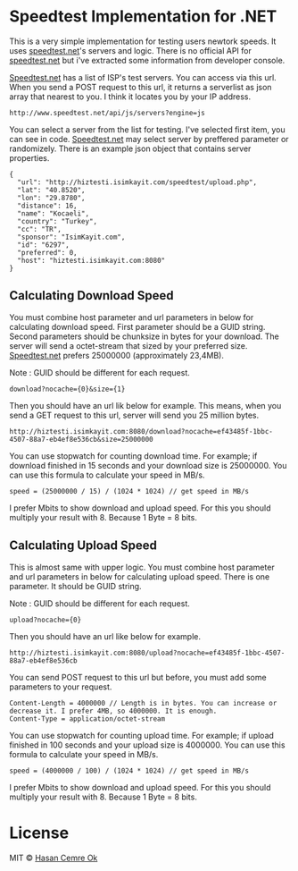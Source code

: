 # Speedtest Implementation for .NET
This is a very simple implementation for testing users newtork speeds. It uses [speedtest.net](http://www.speedtest.net/)'s servers and logic.
There is no official API for [speedtest.net](http://www.speedtest.net/) but i've extracted some information from developer console.

[Speedtest.net](http://www.speedtest.net/) has a list of ISP's test servers. You can access via this url. When you send a POST request to this url, it returns a serverlist as json array that nearest to you.
I think it locates you by your IP address.
```
http://www.speedtest.net/api/js/servers?engine=js
```

You can select a server from the list for testing. I've selected first item, you can see in code. [Speedtest.net](http://www.speedtest.net/) may select server by preffered parameter or randomizely.
There is an example json object that contains server properties.
```
{
  "url": "http://hiztesti.isimkayit.com/speedtest/upload.php",
  "lat": "40.8520",
  "lon": "29.8780",
  "distance": 16,
  "name": "Kocaeli",
  "country": "Turkey",
  "cc": "TR",
  "sponsor": "IsimKayit.com",
  "id": "6297",
  "preferred": 0,
  "host": "hiztesti.isimkayit.com:8080"
}
```



## Calculating Download Speed
You must combine host parameter and url parameters in below for calculating download speed. First parameter should be a GUID string. Second parameters should be chunksize in bytes for your download.
The server will send a octet-stream that sized by your preferred size. [Speedtest.net](http://www.speedtest.net/) prefers 25000000 (approximately 23,4MB).

Note : GUID should be different for each request.
```
download?nocache={0}&size={1}
````

Then you should have an url lik below for example. This means, when you send a GET request to this url, server will send you 25 million bytes.
```
http://hiztesti.isimkayit.com:8080/download?nocache=ef43485f-1bbc-4507-88a7-eb4ef8e536cb&size=25000000
```

You can use stopwatch for counting download time. For example; if download finished in 15 seconds and your download size is 25000000. You can use this formula to calculate your speed in MB/s.
```
speed = (25000000 / 15) / (1024 * 1024) // get speed in MB/s
```

I prefer Mbits to show download and upload speed. For this you should multiply your result with 8. Because 1 Byte = 8 bits.



## Calculating Upload Speed
This is almost same with upper logic. You must combine host parameter and url parameters in below for calculating upload speed. There is one parameter. It should be GUID string.

Note : GUID should be different for each request.
```
upload?nocache={0}
```

Then you should have an url like below for example. 
```
http://hiztesti.isimkayit.com:8080/upload?nocache=ef43485f-1bbc-4507-88a7-eb4ef8e536cb
```

You can send POST request to this url but before, you must add some parameters to your request.
```
Content-Length = 4000000 // Length is in bytes. You can increase or decrease it. I prefer 4MB, so 4000000. It is enough.
Content-Type = application/octet-stream
```

You can use stopwatch for counting upload time. For example; if upload finished in 100 seconds and your upload size is 4000000. You can use this formula to calculate your speed in MB/s.
```
speed = (4000000 / 100) / (1024 * 1024) // get speed in MB/s
```

I prefer Mbits to show download and upload speed. For this you should multiply your result with 8. Because 1 Byte = 8 bits.



# License
MIT © [Hasan Cemre Ok](https://github.com/hasancemreok)
